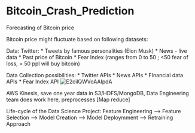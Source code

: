 # Bitcoin_Crash_Prediction
Forecasting of Bitcoin price

Bitcoin price might fluctuate based on following datasets:

Data: Twitter:
     * Tweets by famous personalities (Elon Musk)
     * News - live data
     * Past price of Bitcoin
     * Fear Index (ranges from 0 to 50 ; <50 fear of loss, > 50 ppl will buy bitcoin)
      
Data Collection possibilities:
     * Twitter APIs
     * News APIs
     * FInancial data APIs
     * Fear Index API
      ![E2cilQWVoAAIpdA](https://user-images.githubusercontent.com/13976710/120227938-c35cf000-c267-11eb-9656-73a1eb765989.jpg)
      

     
      
AWS Kinesis, save one year data in S3/HDFS/MongoDB, Data Engineering team does work here, preprocesses [Map reduce]

Life-cycle of the Data Science Project:
      Feature Engineering --> Feature Selection --> Model Creation --> Model Deploymment --> Retraining Approach
      
      


